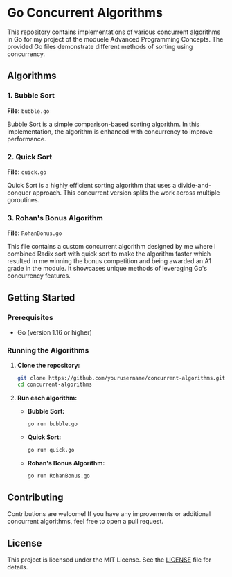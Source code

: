 # Go Concurrent Algorithms

This repository contains implementations of various concurrent algorithms in Go for my project of the moduele Advanced Programming Concepts. The provided Go files demonstrate different methods of sorting using concurrency.

## Algorithms

### 1. Bubble Sort
**File:** `bubble.go`

Bubble Sort is a simple comparison-based sorting algorithm. In this implementation, the algorithm is enhanced with concurrency to improve performance.

### 2. Quick Sort
**File:** `quick.go`

Quick Sort is a highly efficient sorting algorithm that uses a divide-and-conquer approach. This concurrent version splits the work across multiple goroutines.

### 3. Rohan's Bonus Algorithm
**File:** `RohanBonus.go`

This file contains a custom concurrent algorithm designed by me where I combined Radix sort with quick sort to make the algorithm faster which resulted in me winning the bonus competition and being awarded an A1 grade in the module. It showcases unique methods of leveraging Go's concurrency features.

## Getting Started

### Prerequisites
- Go (version 1.16 or higher)

### Running the Algorithms

1. **Clone the repository:**
   ```sh
   git clone https://github.com/yourusername/concurrent-algorithms.git
   cd concurrent-algorithms
   ```

2. **Run each algorithm:**

   - **Bubble Sort:**
     ```sh
     go run bubble.go
     ```

   - **Quick Sort:**
     ```sh
     go run quick.go
     ```

   - **Rohan's Bonus Algorithm:**
     ```sh
     go run RohanBonus.go
     ```

## Contributing

Contributions are welcome! If you have any improvements or additional concurrent algorithms, feel free to open a pull request.

## License

This project is licensed under the MIT License. See the [LICENSE](LICENSE) file for details.
